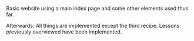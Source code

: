 Basic website using a main index page and some other elements used thus far.


Afterwards:
All things are implemented except the third recipe. Lessons previously overviewed have been implemented.